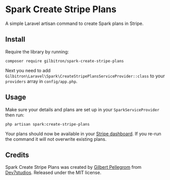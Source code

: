 # Spark Create Stripe Plans
A simple Laravel artisan command to create Spark plans in Stripe.

## Install

Require the library by running:

```
composer require gilbitron/spark-create-stripe-plans
```

Next you need to add `Gilbitron\Laravel\Spark\CreateStripePlansServiceProvider::class` to your
`providers` array in `config/app.php`.

## Usage

Make sure your details and plans are set up in your `SparkServiceProvider` then run:

```
php artisan spark:create-stripe-plans
```

Your plans should now be available in your [Stripe dashboard](https://dashboard.stripe.com). If you
re-run the command it will not overwrite existing plans.

## Credits

Spark Create Stripe Plans was created by [Gilbert Pellegrom](https://gilbert.pellegrom.me) from
[Dev7studios](https://dev7studios.com). Released under the MIT license.


